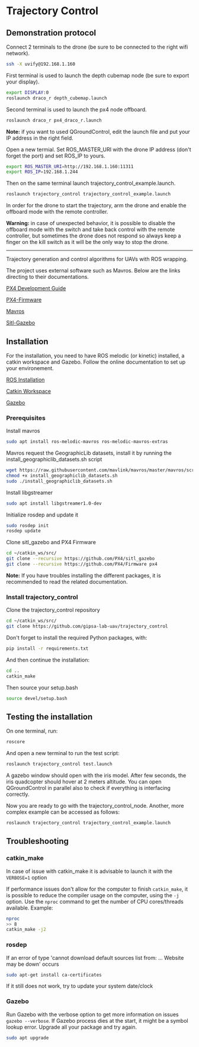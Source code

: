 # Trajectory Control

## Demonstration protocol
Connect 2 terminals to the drone (be sure to be connected to the right wifi network).

```bash
ssh -X uvify@192.168.1.160
```

First terminal is used to launch the depth cubemap node (be sure to export your display).

```bash
export DISPLAY:0
roslaunch draco_r depth_cubemap.launch
```

Second terminal is used to launch the px4 node offboard.

```bash
roslaunch draco_r px4_draco_r.launch
```

**Note:** if you want to used QGroundControl, edit the launch file and put your IP address in the right field.

Open a new termial. Set ROS_MASTER_URI with the drone IP address (don't forget the port) and set ROS_IP to yours.

```bash
export ROS_MASTER_URI=http://192.168.1.160:11311
export ROS_IP=192.168.1.244
```

Then on the same terminal launch trajectory_control_example.launch.

```bash
roslaunch trajectory_control trajectory_control_example.launch
```

In order for the drone to start the trajectory, arm the drone and enable the offboard mode with the remote controller.

**Warning:** in case of unexpected behavior, it is possible to disable the offboard mode with the switch and take back control with the remote controller, but sometimes the drone does not respond so always keep a finger on the kill switch as it will be the only way to stop the drone.

**********************************************************************************************************
Trajectory generation and control algorithms for UAVs with ROS wrapping.

The project uses external software such as Mavros. Below are the links directing to their documentations.

[PX4 Development Guide](https://dev.px4.io/v1.9.0/en/)

[PX4-Firmware](https://github.com/PX4/Firmware)

[Mavros](https://github.com/mavlink/mavros/)

[Sitl-Gazebo](https://github.com/PX4/sitl_gazebo)

## Installation
For the installation, you need to have ROS melodic (or kinetic) installed, a catkin workspace and Gazebo. Follow the online documentation to set up your environement.

[ROS Installation](http://wiki.ros.org/melodic/Installation/Ubuntu)

[Catkin Workspace](http://wiki.ros.org/catkin/Tutorials/create_a_workspace)

[Gazebo](http://gazebosim.org/tutorials?tut=install_ubuntu&cat=install)

### Prerequisites
Install mavros

```bash
sudo apt install ros-melodic-mavros ros-melodic-mavros-extras
```

Mavros request the GeographicLib datasets, install it by running the install_geographiclib_datasets.sh script

```bash
wget https://raw.githubusercontent.com/mavlink/mavros/master/mavros/scripts/install_geographiclib_datasets.sh
chmod +x install_geographiclib_datasets.sh
sudo ./install_geographiclib_datasets.sh
```
Install libgstreamer

```bash
sudo apt install libgstreamer1.0-dev
```

Initialize rosdep and update it

```bash
sudo rosdep init
rosdep update
```

Clone sitl_gazebo and PX4 Firmware

```bash
cd ~/catkin_ws/src/
git clone --recursive https://github.com/PX4/sitl_gazebo
git clone --recursive https://github.com/PX4/Firmware px4
```

**Note:** If you have troubles installing the different packages, it is recommended to read the related documentation.

### Install trajectory_control
Clone the trajectory_control repository
```bash
cd ~/catkin_ws/src/
git clone https://github.com/gipsa-lab-uav/trajectory_control
```

Don't forget to install the required Python packages, with:
```bash
pip install -r requirements.txt
```

And then continue the installation:
```bash
cd ..
catkin_make
```

Then source your setup.bash

```bash
source devel/setup.bash
```

## Testing the installation
On one terminal, run:
```bash
roscore
```

And open a new terminal to run the test script:
```bash
roslaunch trajectory_control test.launch
```

A gazebo window should open with the iris model. After few seconds, the iris quadcopter should hover at 2 meters altitude. You can open QGroundControl in parallel also to check if everything is interfacing correctly.

Now you are ready to go with the trajectory_control_node. Another, more complex example can be accessed as follows:

```bash
roslaunch trajectory_control trajectory_control_example.launch
```

## Troubleshooting

### catkin_make

In case of issue with catkin_make it is advisable to launch it with the ```VERBOSE=1``` option

If performance issues don't allow for the computer to finish `catkin_make`, it is possible to reduce the compiler usage on the computer, using the `-j` option. Use the `nproc` command to get the number of CPU cores/threads available. Example:

```bash
nproc
>> 8
catkin_make -j2
```

### rosdep

If an error of type 'cannot download default sources list from: ... Website may be down' occurs

```bash
sudo apt-get install ca-certificates
```

If it still does not work, try to update your system date/clock

### Gazebo

Run Gazebo with the verbose option to get more information on issues `gazebo --verbose`. If Gazebo process dies at the start, it might be a symbol lookup error. Upgrade all your package and try again.

```bash
sudo apt upgrade
```
